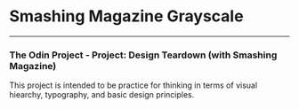 # Smashing Magazine Grayscale #
---
### The Odin Project - Project: Design Teardown (with Smashing Magazine) ###

This project is intended to be practice for thinking in terms of visual hiearchy, typography, and basic design principles.

